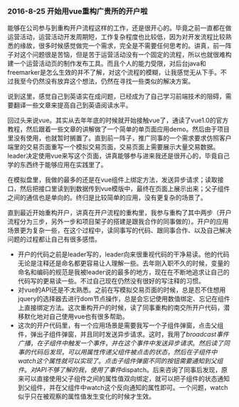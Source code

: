 ### 2016-8-25 开始用vue重构广贵所的开户啦

能够在公司参与到重构开户流程这样的工作，还是很开心的。毕竟之前一直都在做运营活动，运营活动开发周期短，工作复杂程度也比较低，因为对开发流程比较熟悉的缘故，很多时候感觉做完一个需求，完全是不需要任何思考的。讲真，前一阵子对这个问题很是苦恼，但是苦于运营活动没有一个固定的流程，所以也就很难构建一个运营活动页的制作发布工具。而且个人的能力受限，对后台java和freemarker是怎么生效的并不了解，对这个流程的模糊，让我感觉无从下手。不过我至今仍然没有放弃这个想法，仍然在寻找一些类似的解决方案。

说到这里，感觉自己到英语实在成问题，已经成为了自己学习前端技术的阻碍，需要翻译一些文章来提高自己到英语阅读水平。

回过头来说vue。其实从去年年底的时候就开始接触vue了，通读了vue1.0的官方教程，然后跟着一些文章的讲解做了一个简单的单页面应用demo。然后由于项目里没有使用，也就暂时搁置了。直到前一阵子，推广同事的一个需求要求仿照客户端里的交易页面重写一个模拟交易页面，交易页面上需要展示大量交易数据。leader决定使用vue来写这个页面，讲真能够参与进来我还是很开心的，毕竟自己学的东西终于能够应用在实践里了。

在模拟盘里，我做的最多的还是在vue组件上绑定方法，发送异步请求；读取接口，然后把接口里读到到数据传到vue模版中，最终在页面上展示出来；父子组件之间的通信也是单向的。终归是比较简单的应用，没有更复杂的场景了。

直到最近开始重构开户，讲真在开户流程的重构里，我参与重构了其中两步（开户流程分为三步，另外一步和项目架子的搭建是跟我合作的同事做的）。开户的应用场景更为复杂一些，在这个过程中，读同事写的代码、跟同事合作、以及自己解决问题的过程都让自己有很多感悟。

* 开户的代码之前是leader写的，leader向来很重视代码的干净易读。他的代码无论是注释还是命名都更容易让人理解一些。去年刚入职不久的时候，变量的命名和编码的规范是我被leader说的最多的地方，现在在不断地追求让自己的代码写的更易读一些。不过自己现在仍然没有很好的写注释的习惯。
* 对vue的API还是不太熟悉。之前在写模拟交易页面的时候，总是忍不住想用jquery的选择器去进行dom节点操作，总是会忘记使用数值绑定、忘记在组件上直接绑定方法。这次重构开户的时候，读了同事重构的南交所开户代码，潜移默化地对自己使用vue也有很多帮助。
* 这次的开户代码里，有一个应用场景是需要我写一个子组件弹窗，点击父组件，弹出子组件弹窗，并且同时发送异步请求。这时，我用了$broadcast事件广播，在子组件中触发一个事件，并在这个事件中发送异步请求。然后读了同事的代码后发现，可以用属性传递父组件被点击的状态，然后在子组件中watch这个属性就可以实现了。点击子组件弹窗不同的按钮需要通知到父组件。对API不够了解的我，使用了事件$dispatch。后来咨询了同事后发现，原来可以直接使用父子组件之间的属性值双向绑定，就可以把子组件的状态通知到父组件，并在父组件中watch这个反向通知的属性即可。一个问题，watch似乎只在被观察的属性值发生变化的时候才生效。
